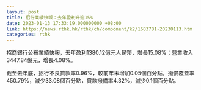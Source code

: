 ```yaml
---
layout: post
title: 招行業績快報：去年盈利升逾15%
date: 2023-01-13 17:33:19.000000000 +08:00
link: https://news.rthk.hk/rthk/ch/component/k2/1683781-20230113.htm
categories: rthk
---
```


招商銀行公布業績快報，去年盈利1380.12億元人民幣，增長15.08%；營業收入3447.84億元，增長4.08%。

截至去年底，招行不良貸款率0.96%，較前年末增加0.05個百分點，撥備覆蓋率450.79%，減少33.08個百分點，貸款撥備率4.32%，減少0.1個百分點。
